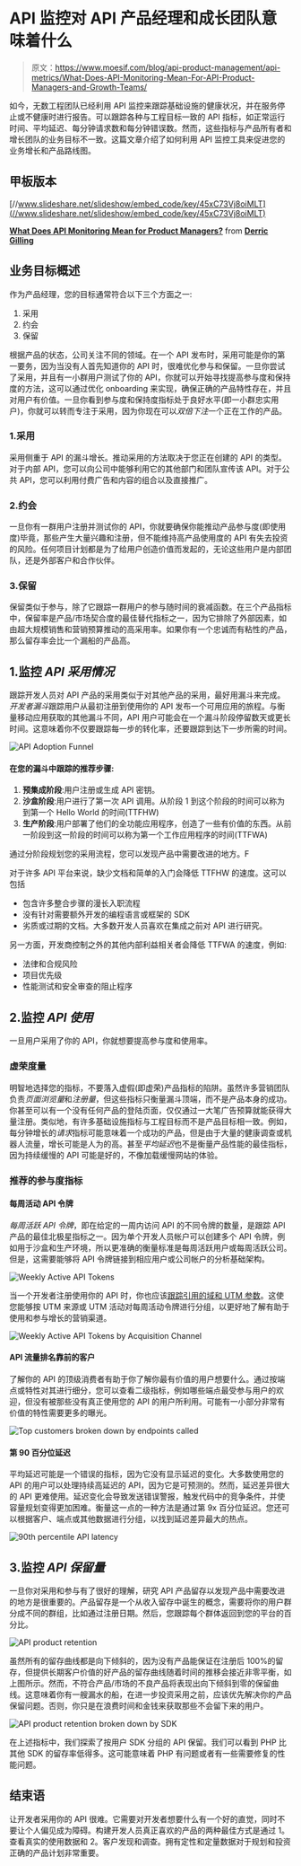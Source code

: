 # API 监控对 API 产品经理和成长团队意味着什么

> 原文：<https://www.moesif.com/blog/api-product-management/api-metrics/What-Does-API-Monitoring-Mean-For-API-Product-Managers-and-Growth-Teams/>

如今，无数工程团队已经利用 API 监控来跟踪基础设施的健康状况，并在服务停止或不健康时进行报告。可以跟踪各种与工程目标一致的 API 指标，如正常运行时间、平均延迟、每分钟请求数和每分钟错误数。然而，这些指标与产品所有者和增长团队的业务目标不一致。这篇文章介绍了如何利用 API 监控工具来促进您的业务增长和产品路线图。

## 甲板版本

[//www.slideshare.net/slideshow/embed_code/key/45xC73Vj8oiMLT](//www.slideshare.net/slideshow/embed_code/key/45xC73Vj8oiMLT)

**[What Does API Monitoring Mean for Product Managers?](//www.slideshare.net/DerricGilling/what-does-api-monitoring-mean-for-product-managers "What Does API Monitoring Mean for Product Managers?")** from **[Derric Gilling](https://www.slideshare.net/DerricGilling)**

## 业务目标概述

作为产品经理，您的目标通常符合以下三个方面之一:

1.  采用
2.  约会
3.  保留

根据产品的状态，公司关注不同的领域。在一个 API 发布时，采用可能是你的第一要务，因为当没有人首先知道你的 API 时，很难优化参与和保留。一旦你尝试了采用，并且有一小群用户测试了你的 API，你就可以开始寻找提高参与度和保持度的方法，这可以通过优化 onboarding 来实现，确保正确的产品特性存在，并且对用户有价值。一旦你看到参与度和保持度指标处于良好水平(即一小群忠实用户)，你就可以转而专注于采用，因为你现在可以*双倍下注*一个正在工作的产品。

### 1.采用

采用侧重于 API 的漏斗增长。推动采用的方法取决于您正在创建的 API 的类型。对于内部 API，您可以向公司中能够利用它的其他部门和团队宣传该 API。对于公共 API，您可以利用付费广告和内容的组合以及直接推广。

### 2.约会

一旦你有一群用户注册并测试你的 API，你就要确保你能推动产品参与度(即使用度)毕竟，那些产生大量兴趣和注册，但不能维持高产品使用度的 API 有失去投资的风险。任何项目计划都是为了给用户创造价值而发起的，无论这些用户是内部团队，还是外部客户和合作伙伴。

### 3.保留

保留类似于参与，除了它跟踪一群用户的参与随时间的衰减函数。在三个产品指标中，保留率是产品/市场契合度的最佳替代指标之一，因为它排除了外部因素，如由超大规模销售和营销预算推动的高采用率。如果你有一个忠诚而有粘性的产品，那么留存率会比一个漏船的产品高。

## 1.监控 *API 采用情况*

跟踪开发人员对 API 产品的采用类似于对其他产品的采用，最好用漏斗来完成。*开发者漏斗*跟踪用户从最初注册到使用你的 API 发布一个可用应用的旅程。与衡量移动应用获取的其他漏斗不同，API 用户可能会在一个漏斗阶段停留数天或更长时间。这意味着你不仅要跟踪每一步的转化率，还要跟踪到达下一步所需的时间。

![API Adoption Funnel](img/20bbbf8b098d351c2766626bd702d0d1.png)

#### 在您的漏斗中跟踪的推荐步骤:

1.  **预集成阶段**:用户注册或生成 API 密钥。
2.  **沙盒阶段**:用户进行了第一次 API 调用。从阶段 1 到这个阶段的时间可以称为到第一个 Hello World 的时间(TTFHW)
3.  **生产阶段**:用户部署了他们的全功能应用程序，创造了一些有价值的东西。从前一阶段到这一阶段的时间可以称为第一个工作应用程序的时间(TTFWA)

通过分阶段规划您的采用流程，您可以发现产品中需要改进的地方。F

对于许多 API 平台来说，缺少文档和简单的入门会降低 TTFHW 的速度。这可以包括

*   包含许多整合步骤的漫长入职流程
*   没有针对需要额外开发的编程语言或框架的 SDK
*   劣质或过期的文档。大多数开发人员喜欢在集成之前对 API 进行研究。

另一方面，开发商控制之外的其他内部利益相关者会降低 TTFWA 的速度，例如:

*   法律和合规风险
*   项目优先级
*   性能测试和安全审查的阻止程序

## 2.监控 *API 使用*

一旦用户采用了你的 API，你就想要提高参与度和使用率。

### 虚荣度量

明智地选择您的指标，不要落入虚假(即虚荣)产品指标的陷阱。虽然许多营销团队负责*页面浏览量*和*注册量*，但这些指标只衡量漏斗顶端，而不是产品本身的成功。你甚至可以有一个没有任何产品的登陆页面，仅仅通过一大笔广告预算就能获得大量注册。类似地，有许多基础设施指标与工程目标而不是产品目标相一致。例如，每分钟增长的*请求*指标可能意味着一个成功的产品，但是由于大量的健康调查或机器人流量，增长可能是人为的高。甚至*平均延迟*也不是衡量产品性能的最佳指标，因为持续缓慢的 API 可能是好的，不像加载缓慢网站的体验。

### 推荐的参与度指标

#### 每周活动 API 令牌

*每周活跃 API 令牌*，即在给定的一周内访问 API 的不同令牌的数量，是跟踪 API 产品的最佳北极星指标之一。因为单个开发人员帐户可以创建多个 API 令牌，例如用于沙盒和生产环境，所以更准确的衡量标准是每周活跃用户或每周活跃公司。但是，这需要能够将 API 令牌链接到相应用户或公司帐户的分析基础架构。

![Weekly Active API Tokens](img/7a191e60dce8477b7a9fda5a11deecf6.png)

当一个开发者注册使用你的 API 时，你也应该[跟踪引用的域和 UTM 参数](/blog/business/acquisition/How-to-Measure-Developer-Acquisition-with-API-Analytics-and-UTM-Parameters/)。这使您能够按 UTM 来源或 UTM 活动对每周活动令牌进行分组，以更好地了解有助于使用和参与增长的营销渠道。

![Weekly Active API Tokens by Acquisition Channel](img/e86bc4784512e57c51d7e67bbcc150de.png)

#### API 流量排名靠前的客户

了解你的 API 的顶级消费者有助于你了解你最有价值的用户想要什么。通过按端点或特性对其进行细分，您可以查看二级指标，例如哪些端点最受参与用户的欢迎，但没有被那些没有真正使用您的 API 的用户所利用。可能有一小部分非常有价值的特性需要更多的曝光。

![Top customers broken down by endpoints called](img/91339d37db5676207b90dd69d218205c.png)

#### 第 90 百分位延迟

平均延迟可能是一个错误的指标，因为它没有显示延迟的变化。大多数使用您的 API 的用户可以处理持续高延迟的 API，因为它是可预测的。然而，延迟差异很大的 API 更难使用。延迟变化会导致发送错误警报，触发代码中的竞争条件，并使容量规划变得更加困难。衡量这一点的一种方法是通过第 9x 百分位延迟。您还可以根据客户、端点或其他数据进行分组，以找到延迟差异最大的热点。

![90th percentile API latency](img/ee58b0da3328995a17ba14324857a1ed.png)

## 3.监控 *API 保留量*

一旦你对采用和参与有了很好的理解，研究 API 产品留存以发现产品中需要改进的地方是很重要的。产品留存是一个从收入留存中诞生的概念，需要将你的用户群分成不同的群组，比如通过注册日期。然后，您跟踪每个群体返回到您的平台的百分比。

![API product retention](img/4d34e985ed03c182d07514151fd682c1.png)

虽然所有的留存曲线都是向下倾斜的，因为没有产品能保证在注册后 100%的留存，但提供长期客户价值的好产品的留存曲线随着时间的推移会接近非零平衡，如上图所示。然而，不符合产品/市场的不良产品将表现出向下倾斜到零的保留曲线。这意味着你有一艘漏水的船，在进一步投资采用之前，应该优先解决你的产品保留问题。否则，你只是在浪费时间和金钱来获取那些不会留下来的用户。

![API product retention broken down by SDK](img/b77622342b97f6ae2d22bfea1ee010aa.png)

在上述指标中，我们探索了按用户 SDK 分组的 API 保留。我们可以看到 PHP 比其他 SDK 的留存率低得多。这可能意味着 PHP 有问题或者有一些需要修复的性能问题。

## 结束语

让开发者采用你的 API 很难。它需要对开发者想要什么有一个好的直觉，同时不要让个人偏见成为障碍。构建开发人员真正喜欢的产品的两种最佳方式是通过 1。查看真实的使用数据和 2。客户发现和调查。拥有定性和定量数据对于规划和投资正确的产品计划非常重要。